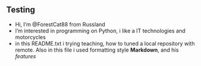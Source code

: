 ## Testing 
- Hi, I’m @ForestCat88 from Russland
- I’m interested in programming on Python, i like a IT technologies and motorcycles
- in this README.txt  i trying teaching, how to tuned a local repository with remote.
  Also in this file i used  formatting style **Markdown**, and his *features*

<!---
ForestCat88/ForestCat88 is a ✨ special ✨ repository because its `README.md` (this file) appears on your GitHub profile.
You can click the Preview link to take a look at your changes.
--->
